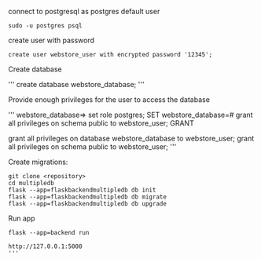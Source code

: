 connect to postgresql as postgres default user

``` 
sudo -u postgres psql
```

create user with password

```
create user webstore_user with encrypted password '12345';
```

Create database

'''
create database webstore_database;
'''

Provide enough privileges for the user to access the database

'''
webstore_database=> set role postgres;
SET
webstore_database=# grant all privileges on schema public to webstore_user;
GRANT

grant all privileges on database webstore_database to webstore_user;
grant all privileges on schema public to webstore_user;
'''

Create migrations:

```
git clone <repository>
cd multipledb
flask --app=flaskbackendmultipledb db init
flask --app=flaskbackendmultipledb db migrate
flask --app=flaskbackendmultipledb db upgrade
```

Run app

```
flask --app=backend run
```

```
http://127.0.0.1:5000
'''
